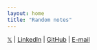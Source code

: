 ```yaml
---
layout: home
title: "Random notes"
---
```


[𝕏](https://x.com/guelfoweb) \| [LinkedIn](https://www.linkedin.com/in/gianniamato) \| [GitHub](https://github.com/guelfoweb/) \| [E-mail](mailto:guelfoweb@gmail.com)
